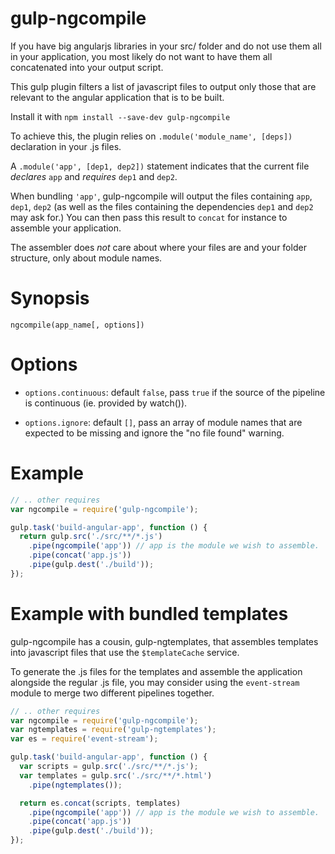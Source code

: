 gulp-ngcompile
==============

If you have big angularjs libraries in your src/ folder and do not use them all in your application, you most likely do not want to have them all concatenated into your output script.

This gulp plugin filters a list of javascript files to output only those that are relevant to the angular application that is to be built.

Install it with `npm install --save-dev gulp-ngcompile`

To achieve this, the plugin relies on `.module('module_name', [deps])` declaration in your .js files.

A `.module('app', [dep1, dep2])` statement indicates that the current file _declares_ `app` and _requires_ `dep1` and `dep2`.

When bundling `'app'`, gulp-ngcompile will output the files containing `app`, `dep1`, `dep2` (as well as the files containing the dependencies `dep1` and `dep2` may ask for.) You can then pass this result to `concat` for instance to assemble your application.

The assembler does *not* care about where your files are and your folder structure, only about module names.

Synopsis
========

`ngcompile(app_name[, options])`

Options
=======

* `options.continuous`: default `false`, pass `true` if the source of the pipeline is continuous (ie. provided by watch()).

* `options.ignore`: default `[]`, pass an array of module names that are expected to be missing and ignore the "no file found" warning.

Example
=======

```javascript
// .. other requires
var ngcompile = require('gulp-ngcompile');

gulp.task('build-angular-app', function () {
  return gulp.src('./src/**/*.js')
    .pipe(ngcompile('app')) // app is the module we wish to assemble.
    .pipe(concat('app.js'))
    .pipe(gulp.dest('./build'));
});
```

Example with bundled templates
==============================

gulp-ngcompile has a cousin, gulp-ngtemplates, that assembles templates into javascript files that use the `$templateCache` service.

To generate the .js files for the templates and assemble the application alongside the regular .js file, you may consider using the `event-stream` module to merge two different pipelines together.

```javascript
// .. other requires
var ngcompile = require('gulp-ngcompile');
var ngtemplates = require('gulp-ngtemplates');
var es = require('event-stream');

gulp.task('build-angular-app', function () {
  var scripts = gulp.src('./src/**/*.js');
  var templates = gulp.src('./src/**/*.html')
    .pipe(ngtemplates());

  return es.concat(scripts, templates)
    .pipe(ngcompile('app')) // app is the module we wish to assemble.
    .pipe(concat('app.js'))
    .pipe(gulp.dest('./build'));
});
```
